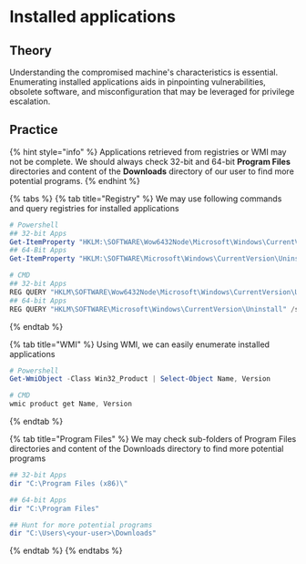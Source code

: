 # Installed applications

## Theory

Understanding the compromised machine's characteristics is essential. Enumerating installed applications aids in pinpointing vulnerabilities, obsolete software, and misconfiguration that may be leveraged for privilege escalation.

## Practice

{% hint style="info" %}
Applications retrieved from registries or WMI may not be complete. We should always check 32-bit and 64-bit **Program Files** directories and content of the **Downloads** directory of our user to find more potential programs.
{% endhint %}

{% tabs %}
{% tab title="Registry" %}
We may use following commands and query registries for installed applications

```powershell
# Powershell
## 32-bit Apps
Get-ItemProperty "HKLM:\SOFTWARE\Wow6432Node\Microsoft\Windows\CurrentVersion\Uninstall\*" | select displayname
## 64-Bit Apps
Get-ItemProperty "HKLM:\SOFTWARE\Microsoft\Windows\CurrentVersion\Uninstall\*" | select displayname

# CMD
## 32-bit Apps
REG QUERY "HKLM\SOFTWARE\Wow6432Node\Microsoft\Windows\CurrentVersion\Uninstall" /s | findstr "DisplayName"
## 64-bit Apps
REG QUERY "HKLM\SOFTWARE\Microsoft\Windows\CurrentVersion\Uninstall" /s | findstr "DisplayName"
```
{% endtab %}

{% tab title="WMI" %}
Using WMI, we can easily enumerate installed applications

```powershell
# Powershell
Get-WmiObject -Class Win32_Product | Select-Object Name, Version

# CMD
wmic product get Name, Version
```
{% endtab %}

{% tab title="Program Files" %}
We may check sub-folders of Program Files directories and content of the Downloads directory to find more potential programs

```powershell
## 32-bit Apps
dir "C:\Program Files (x86)\"

## 64-bit Apps
dir "C:\Program Files"

## Hunt for more potential programs
dir "C:\Users\<your-user>\Downloads"
```
{% endtab %}
{% endtabs %}

